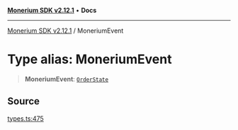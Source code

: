 [**Monerium SDK v2.12.1**](../README.md) • **Docs**

---

[Monerium SDK v2.12.1](../README.md) / MoneriumEvent

# Type alias: MoneriumEvent

> **MoneriumEvent**: [`OrderState`](../enumerations/OrderState.md)

## Source

[types.ts:475](https://github.com/monerium/js-monorepo/blob/69aafbf665e06fb1fab9775ca5ee0ba5fb9dbc84/packages/sdk/src/types.ts#L475)
